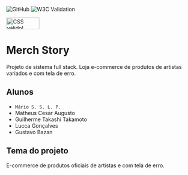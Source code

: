 ![GitHub](https://img.shields.io/github/license/Mario2930/2emib-ac1)
![W3C Validation](https://img.shields.io/w3c-validation/html?targetUrl=https%3A%2F%2Fmario2930.github.io%2F2emib-ac1%2F)
<p>
<a href="http://jigsaw.w3.org/css-validator/check/referer">
    <img style="border:0;width:88px;height:31px"
        src="http://jigsaw.w3.org/css-validator/images/vcss-blue"
        alt="CSS válido!" />
    </a>
</p>

# Merch Story
Projeto de sistema full stack. Loja e-commerce de produtos de artistas variados e com tela de erro.
## Alunos
- `Mário S. S. L. P.`
- Matheus Cesar Augusto 
- Guilherme Takashi Takamoto
- Lucca Gonçalves
- Gustavo Bazan
## Tema do projeto
E-commerce de produtos oficiais de artistas e com tela de erro.
